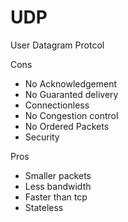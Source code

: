 # UDP

User Datagram Protcol

Cons

- No Acknowledgement
- No Guaranted delivery
- Connectionless
- No Congestion control
- No Ordered Packets
- Security

Pros

- Smaller packets
- Less bandwidth
- Faster than tcp
- Stateless
